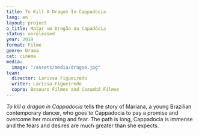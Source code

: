 ```yaml
---
title: To Kill A Dragon In Cappadocia
lang: en
layout: project
o_title: Matar um Dragão na Capadócia
status: unreleased
year: 2019
format: Filme
genre: Drama
cat: cinema
media:
  image: "/assets/media/dragao.jpg"
team:
  director: Larissa Figueiredo
  writer: Larissa Figueiredo
  copro: Besouro Filmes and Cazumbá Filmes
---
```


_To kill a dragon in Cappadocia_ tells the story of Mariana, a young Brazilian contemporary dancer, who goes to Cappadocia to pay a promise and overcome her mourning and fear. The path is long, Cappadocia is immense and the fears and desires are much greater than she expects.
